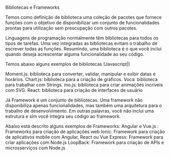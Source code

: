 Bibliotecas e Frameworks 


Temos como definição de biblioteca uma coleção de pacotes que fornece funções com o objetivo de disponibilizar um conjunto de funcionalidades prontas para utilização sem preocupação com outros pacotes.

Linguagens de programação normalmente têm bibliotecas para todos os tipos de tarefas. Uma vez integradas as bibliotecas evitam o trabalho de escrever todas as funções. Resumindo, uma biblioteca é o que você inclui quando deseja acrescentar alguma funcionalidade ao seu código.

Temos abaixo alguns exemplos de bibliotecas (Javascript|)

Moment.js: biblioteca para converter, validar, manipular e exibir datas e horários.
Chart.js: biblioteca para a criação de gráficos.
Voca: biblioteca para trabalhar com Strings.
mo.js: biblioteca para criar animações incríveis com SVG.
React: biblioteca para criação de interfaces de usuário



Já Framework é um conjunto de bibliotecas. Uma framework não disponibiliza apenas funcionalidades, mas também uma arquitetura para o trabalho de desenvolvimento. Em outras palavras, você não inclui uma estrutura e sim você integra seu código ao framework.

Abaixo está descrito alguns exemplos de Frameworks:
Angular e Vue.js : Frameworks para criação de aplicações web
Ionic: Framework para criação de aplicativos mobile com Angular, React ou Vue
Express: Framework para criar aplicações com Node.js
LoopBack: Framework para criação de APIs e microsserviços com Node.js
